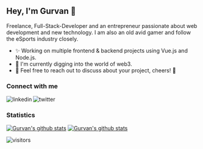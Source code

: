 ## Hey, I'm Gurvan 👋

Freelance, Full-Stack-Developer and an entrepreneur passionate about web development and new technology. I am also an old avid gamer and follow the eSports industry closely.

- ✨ Working on multiple frontend & backend projects using Vue.js and Node.js.
- 🌱 I'm currently digging into the world of web3.
- 💬 Feel free to reach out to discuss about your project, cheers! 🍻

### Connect with me

[<img align="left" alt="linkedin" src="https://img.shields.io/badge/linkedin-%230077B5.svg?&style=for-the-badge&logo=linkedin&logoColor=white" />](https://www.linkedin.com/in/gurvan-campion/)
[<img align="left" alt="twitter" src="https://img.shields.io/badge/twitter-%231DA1F2.svg?&style=for-the-badge&logo=twitter&logoColor=white" />](https://twitter.com/Gurvan_GusS)

<br />

### Statistics

[![Gurvan's github stats](https://github-readme-stats-gurvan-guss.vercel.app/api?username=gurvan-guss&count_private=true&show_icons=true&theme=vue-dark)](https://github.com/anuraghazra/github-readme-stats)
[![Gurvan's github stats](https://github-readme-stats-gurvan-guss.vercel.app/api/top-langs/?username=gurvan-guss&layout=compact&theme=vue-dark)](https://github.com/anuraghazra/github-readme-stats)

![visitors](https://visitor-badge.glitch.me/badge?page_id=gurvan-guss)
